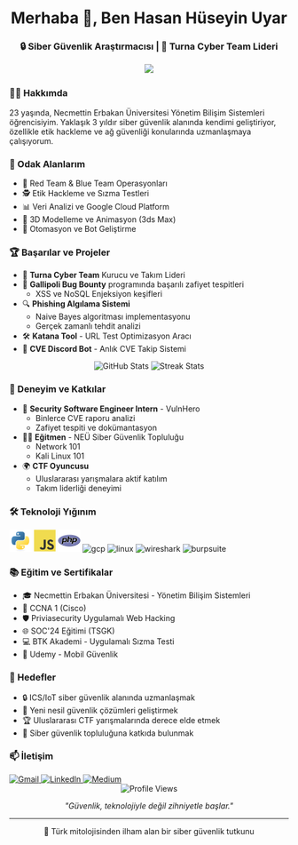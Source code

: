 <h1 align="center">Merhaba 👋, Ben Hasan Hüseyin Uyar</h1>
<h3 align="center">🔒 Siber Güvenlik Araştırmacısı | 🚀 Turna Cyber Team Lideri</h3>

<p align="center">
  <img src="https://readme-typing-svg.herokuapp.com?lines=Siber+Güvenlik+Tutkunu;Red+Team+%26+Blue+Team;CTF+Player;3D+Modelleme+Meraklısı&center=true&width=380&height=45">
</p>

### 👨‍💻 Hakkımda

23 yaşında, Necmettin Erbakan Üniversitesi Yönetim Bilişim Sistemleri öğrencisiyim. Yaklaşık 3 yıldır siber güvenlik alanında kendimi geliştiriyor, özellikle etik hackleme ve ağ güvenliği konularında uzmanlaşmaya çalışıyorum.

### 🎯 Odak Alanlarım

- 🔐 Red Team & Blue Team Operasyonları
- 🕵️ Etik Hackleme ve Sızma Testleri
- 📊 Veri Analizi ve Google Cloud Platform
- 🎨 3D Modelleme ve Animasyon (3ds Max)
- 🤖 Otomasyon ve Bot Geliştirme

### 🏆 Başarılar ve Projeler

- 👑 **Turna Cyber Team** Kurucu ve Takım Lideri
- 🎯 **Gallipoli Bug Bounty** programında başarılı zafiyet tespitleri
  - XSS ve NoSQL Enjeksiyon keşifleri
- 🔍 **Phishing Algılama Sistemi**
  - Naive Bayes algoritması implementasyonu
  - Gerçek zamanlı tehdit analizi
- 🛠️ **Katana Tool** - URL Test Optimizasyon Aracı
- 🤖 **CVE Discord Bot** - Anlık CVE Takip Sistemi

<div align="center">
  <img src="https://github-readme-stats.vercel.app/api?username=hhuseyinuyar&show_icons=true&theme=radical" alt="GitHub Stats" height="165">
  <img src="https://github-readme-streak-stats.herokuapp.com/?user=hhuseyinuyar&theme=radical" alt="Streak Stats" height="165">
</div>

### 💼 Deneyim ve Katkılar

- 🔧 **Security Software Engineer Intern** - VulnHero
  - Binlerce CVE raporu analizi
  - Zafiyet tespiti ve dokümantasyon
- 👨‍🏫 **Eğitmen** - NEÜ Siber Güvenlik Topluluğu
  - Network 101
  - Kali Linux 101
- 🌍 **CTF Oyuncusu**
  - Uluslararası yarışmalara aktif katılım
  - Takım liderliği deneyimi

### 🛠 Teknoloji Yığınım

<div align="left">
  <img src="https://raw.githubusercontent.com/devicons/devicon/master/icons/python/python-original.svg" alt="python" width="40" height="40"/>
  <img src="https://raw.githubusercontent.com/devicons/devicon/master/icons/javascript/javascript-original.svg" alt="javascript" width="40" height="40"/>
  <img src="https://raw.githubusercontent.com/devicons/devicon/master/icons/php/php-original.svg" alt="php" width="40" height="40"/>
  <img src="https://www.vectorlogo.zone/logos/google_cloud/google_cloud-icon.svg" alt="gcp" width="40" height="40"/>
  <img src="https://www.vectorlogo.zone/logos/linux/linux-icon.svg" alt="linux" width="40" height="40"/>
  <img src="https://www.vectorlogo.zone/logos/wireshark/wireshark-icon.svg" alt="wireshark" width="40" height="40"/>
  <img src="https://www.kali.org/tools/burpsuite/images/burpsuite-logo.svg" alt="burpsuite" width="40" height="40"/>
</div>

### 📚 Eğitim ve Sertifikalar

- 🎓 Necmettin Erbakan Üniversitesi - Yönetim Bilişim Sistemleri
- 🔐 CCNA 1 (Cisco)
- 🛡️ Priviasecurity Uygulamalı Web Hacking
- 🌐 SOC'24 Eğitimi (TSGK)
- 💻 BTK Akademi - Uygulamalı Sızma Testi
- 📱 Udemy - Mobil Güvenlik

### 🎯 Hedefler

- 🔒 ICS/IoT siber güvenlik alanında uzmanlaşmak
- 🚀 Yeni nesil güvenlik çözümleri geliştirmek
- 🏆 Uluslararası CTF yarışmalarında derece elde etmek
- 👥 Siber güvenlik topluluğuna katkıda bulunmak

### 📫 İletişim

<div align="left">
  <a href="mailto:hhuseyinuyar17@gmail.com">
    <img src="https://img.shields.io/badge/Gmail-D14836?style=for-the-badge&logo=gmail&logoColor=white" alt="Gmail"/>
  </a>
  <a href="https://www.linkedin.com/in/hasanh%C3%BCseyinuyar/">
    <img src="https://img.shields.io/badge/LinkedIn-0077B5?style=for-the-badge&logo=linkedin&logoColor=white" alt="LinkedIn"/>
  </a>
  <a href="https://medium.com/@hhuseyinuyar17">
    <img src="https://img.shields.io/badge/Medium-12100E?style=for-the-badge&logo=medium&logoColor=white" alt="Medium"/>
  </a>
</div>

<div align="center">
  <img src="https://komarev.com/ghpvc/?username=hhuseyinuyar&label=Profile%20views&color=0e75b6&style=flat" alt="Profile Views" />
</div>

<p align="center">
  <i>"Güvenlik, teknolojiyle değil zihniyetle başlar."</i>
</p>

---
<p align="center">
  🐺 Türk mitolojisinden ilham alan bir siber güvenlik tutkunu
</p>

